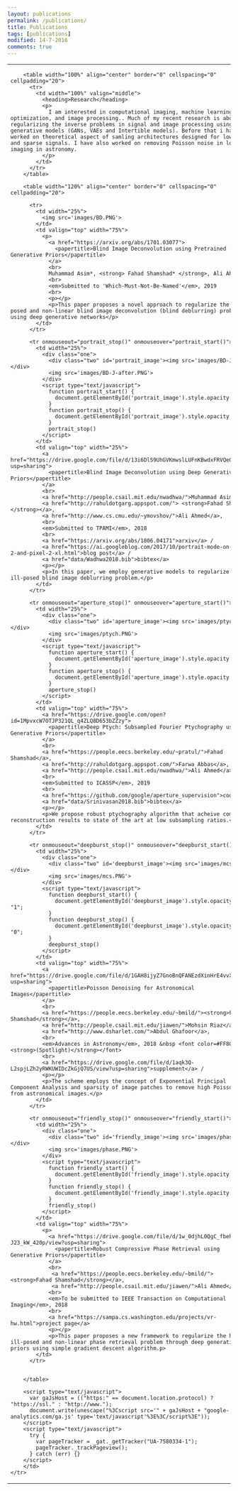 ```yaml
---
layout: publications
permalink: /publications/
title: Publications
tags: [publications]
modified: 14-7-2016
comments: true
---
```


<!DOCTYPE HTML PUBLIC "-//W3C//DTD HTML 4.01 Transitional//EN">
<html>

<head>
  <meta name=viewport content="width=800">
  <meta name="generator" content="HTML Tidy for Linux/x86 (vers 11 February 2007), see www.w3.org">
  <style type="text/css">
    /* Color scheme stolen from Sergey Karayev */
    
    a {
      color: #1772d0;
      text-decoration: none;
    }
    
    a:focus,
    a:hover {
      color: #f09228;
      text-decoration: none;
    }
    
    body,
    td,
    th,
    tr,
    p,
    a {
      font-family: 'Lato', Verdana, Helvetica, sans-serif;
      font-size: 14px
    }
    
    strong {
      font-family: 'Lato', Verdana, Helvetica, sans-serif;
      font-size: 14px;
    }
    
    heading {
      font-family: 'Lato', Verdana, Helvetica, sans-serif;
      font-size: 22px;
    }
    
    papertitle {
      font-family: 'Lato', Verdana, Helvetica, sans-serif;
      font-size: 14px;
      font-weight: 700
    }
    
    name {
      font-family: 'Lato', Verdana, Helvetica, sans-serif;
      font-size: 32px;
    }
    
    .one {
      width: 160px;
      height: 160px;
      position: relative;
    }
    
    .two {
      width: 160px;
      height: 160px;
      position: absolute;
      transition: opacity .2s ease-in-out;
      -moz-transition: opacity .2s ease-in-out;
      -webkit-transition: opacity .2s ease-in-out;
    }
    
    .fade {
      transition: opacity .2s ease-in-out;
      -moz-transition: opacity .2s ease-in-out;
      -webkit-transition: opacity .2s ease-in-out;
    }
    
    span.highlight {
      background-color: #ffffd0;
    }
  </style>
  <link rel="icon" type="image/png" href="images/seal_icon.png">
  <title>Fahad Shamshad</title>
  <meta http-equiv="Content-Type" content="text/html; charset=us-ascii">
  <link href='https://fonts.googleapis.com/css?family=Lato:400,700,400italic,700italic' rel='stylesheet' type='text/css'>
</head>

<body>
  <table width="800" border="0" align="center" cellspacing="0" cellpadding="0">
    <tr>
      <td>

		
        <table width="100%" align="center" border="0" cellspacing="0" cellpadding="20">
          <tr>
            <td width="100%" valign="middle">
              <heading>Research</heading>
              <p>
                I am interested in computational imaging, machine learning, optimization, and image processing.. Much of my recent research is about regularizing the inverse problems in signal and image processing using generative models (GANs, VAEs and Intertible models). Before that i have worked on theoretical aspect of samling architectures designed for low rank and sparse signals. I have also worked on removing Poisson noise in low light imaging in astronomy.
              </p>
            </td>
          </tr>
        </table>

        <table width="120%" align="center" border="0" cellspacing="0" cellpadding="20">
          
          <tr>
            <td width="25%">
              <img src='images/BD.PNG'>
            </td>
            <td valign="top" width="75%">
              <p>
                <a href="https://arxiv.org/abs/1701.03077">
                  <papertitle>Blind Image Deconvolution using Pretrained Generative Priors</papertitle>
                </a>
                <br>
                Muhammad Asim*, <strong> Fahad Shamshad* </strong>, Ali Ahmed
                <br>
                <em>Submitted to 'Which-Must-Not-Be-Named'</em>, 2019
                <br>
                <p></p>
                <p>This paper proposes a novel approach to regularize the ill-posed and non-linear blind image deconvolution (blind deblurring) problem using deep generative networks</p>
            </td>
          </tr>
          
          <tr onmouseout="portrait_stop()" onmouseover="portrait_start()">
            <td width="25%">
              <div class="one">
                <div class="two" id='portrait_image'><img src='images/BD-J.PNG'></div>
                <img src='images/BD-J-after.PNG'>
              </div>
              <script type="text/javascript">
                function portrait_start() {
                  document.getElementById('portrait_image').style.opacity = "1";
                }
                function portrait_stop() {
                  document.getElementById('portrait_image').style.opacity = "0";
                }
                portrait_stop()
              </script>
            </td>
            <td valign="top" width="25%">
              <a href="https://drive.google.com/file/d/13i6DlS9UhGVKmwslLUFnKBwdxFRVQeQj/view?usp=sharing">
                <papertitle>Blind Image Deconvolution using Deep Generative Priors</papertitle>
              </a>
              <br>
              <a href="http://people.csail.mit.edu/nwadhwa/">Muhammad Asim*</a>,
              <a href="http://rahuldotgarg.appspot.com/"> <strong>Fahad Shamshad* </strong></a>,
              <a href="http://www.cs.cmu.edu/~ymovshov/">Ali Ahmed</a>,
              <br>
              <em>Submitted to TPAMI</em>, 2018
              <br>
              <a href="https://arxiv.org/abs/1806.04171">arxiv</a> /
              <a href="https://ai.googleblog.com/2017/10/portrait-mode-on-pixel-2-and-pixel-2-xl.html">blog post</a> /
              <a href="data/Wadhwa2018.bib">bibtex</a>
              <p></p>
              <p>In this paper, we employ generative models to regularize highly ill-posed blind image deblurring problem.</p>
            </td>
          </tr>

          <tr onmouseout="aperture_stop()" onmouseover="aperture_start()">
            <td width="25%">
              <div class="one">
                <div class="two" id='aperture_image'><img src='images/ptych.PNG'></div>
                <img src='images/ptych.PNG'>
              </div>
              <script type="text/javascript">
                function aperture_start() {
                  document.getElementById('aperture_image').style.opacity = "1";
                }
                function aperture_stop() {
                  document.getElementById('aperture_image').style.opacity = "0";
                }
                aperture_stop()
              </script>
            </td>
            <td valign="top" width="75%">
              <a href="https://drive.google.com/open?id=1MpvxcW7OTJP321QL_q4ZLQ8D653bZZzy">
                <papertitle>Deep Ptych: Subsampled Fourier Ptychography using Generative Priors</papertitle>
              </a>
              <br>
              <a href="https://people.eecs.berkeley.edu/~pratul/">Fahad Shamshad</a>,
              <a href="http://rahuldotgarg.appspot.com/">Farwa Abbas</a>,
              <a href="http://people.csail.mit.edu/nwadhwa/">Ali Ahmed</a>,
              <br>
              <em>Submitted to ICASSP</em>, 2019
              <br>
              <a href="https://github.com/google/aperture_supervision">code</a> /
              <a href="data/Srinivasan2018.bib">bibtex</a>
              <p></p>
              <p>We propose robust ptychography algorithm that acheive comparable reconstruction results to state of the art at low subsampling ratios.</p>
            </td>
          </tr>

          <tr onmouseout="deepburst_stop()" onmouseover="deepburst_start()">
            <td width="25%">
              <div class="one">
                <div class="two" id='deepburst_image'><img src='images/mcs.PNG'></div>
                <img src='images/mcs.PNG'>
              </div>
              <script type="text/javascript">
                function deepburst_start() {
                  document.getElementById('deepburst_image').style.opacity = "1";
                }
                function deepburst_stop() {
                  document.getElementById('deepburst_image').style.opacity = "0";
                }
                deepburst_stop()
              </script>
            </td>
            <td valign="top" width="75%">
              <a href="https://drive.google.com/file/d/1GAH8ijyZ7GnoBnQFANEzdXinHrE4vvXn/view?usp=sharing">
                <papertitle>Poisson Denoising for Astronomical Images</papertitle>
              </a>
              <br>
              <a href="https://people.eecs.berkeley.edu/~bmild/"><strong>Fahad Shamshad</strong></a>,
              <a href="http://people.csail.mit.edu/jiawen/">Mohsin Riaz</a>,
              <a href="http://www.dsharlet.com/">Abdul Ghafoor</a>,
              <br>
              <em>Advances in Astronomy</em>, 2018 &nbsp <font color=#FF8080><strong>(Spotlight)</strong></font>
              <br>
              <a href="https://drive.google.com/file/d/1aqk3Q-L2spjLZh2yRWKUWIDcZkGjQ7US/view?usp=sharing">supplement</a> /
              <p></p>
              <p>The scheme employs the concept of Exponential Principal Component Analysis and sparsity of image patches to remove high Poisson noise from astronomical images.</p>
            </td>
          </tr>

          <tr onmouseout="friendly_stop()" onmouseover="friendly_start()">
            <td width="25%">
              <div class="one">
                <div class="two" id='friendly_image'><img src='images/phase.PNG'></div>
                <img src='images/phase.PNG'>
              </div>
              <script type="text/javascript">
                function friendly_start() {
                  document.getElementById('friendly_image').style.opacity = "1";
                }
                function friendly_stop() {
                  document.getElementById('friendly_image').style.opacity = "0";
                }
                friendly_stop()
              </script>
            </td>
            <td valign="top" width="75%">
              <p>
                <a href="https://drive.google.com/file/d/1w_0djhL0QgC_fbehnJ0c-J23_kW_420p/view?usp=sharing">
                  <papertitle>Robust Compressive Phase Retrieval using Generative Priors</papertitle>
                </a>
                <br>
                 <a href="https://people.eecs.berkeley.edu/~bmild/"><strong>Fahad Shamshad</strong></a>,
                 <a href="http://people.csail.mit.edu/jiawen/">Ali Ahmed</a>,
                <br>
                <em>To be submitted to IEEE Transaction on Computational Imaging</em>, 2018
                <br>
                <a href="https://sampa.cs.washington.edu/projects/vr-hw.html">project page</a>
                <p></p>
                <p>This paper proposes a new framework to regularize the highly ill-posed and non-linear phase retrieval problem through deep generative priors using simple gradient descent algorithm.p>
            </td>
          </tr>

         
        </table>

        <script type="text/javascript">
          var gaJsHost = (("https:" == document.location.protocol) ? "https://ssl." : "http://www.");
          document.write(unescape("%3Cscript src='" + gaJsHost + "google-analytics.com/ga.js' type='text/javascript'%3E%3C/script%3E"));
        </script>
        <script type="text/javascript">
          try {
            var pageTracker = _gat._getTracker("UA-7580334-1");
            pageTracker._trackPageview();
          } catch (err) {}
        </script>
        </td>
    </tr>
  </table>
</body>

</html>
